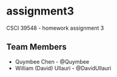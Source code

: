 # assignment3
CSCI 39548 - homework assignment 3

## Team Members
- Quymbee Chen - @Quymbee
- William (David) Ullauri - @DavidUllauri
